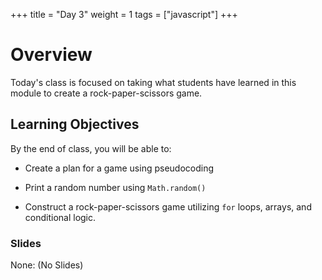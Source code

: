 +++
title = "Day 3"
weight = 1
tags = ["javascript"] 
+++

# Overview

Today's class is focused on taking what students have learned in this module to create a rock-paper-scissors game.

## Learning Objectives

By the end of class, you will be able to:

* Create a plan for a game using pseudocoding

* Print a random number using `Math.random()`

* Construct a rock-paper-scissors game utilizing `for` loops, arrays, and conditional logic.

### Slides

None: (No Slides)